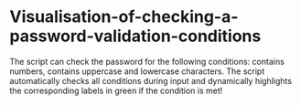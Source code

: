 # Visualisation-of-checking-a-password-validation-conditions
The script can check the password for the following conditions: contains numbers, contains uppercase and lowercase characters.
The script automatically checks all conditions during input and dynamically highlights the corresponding labels in green if the condition is met!
